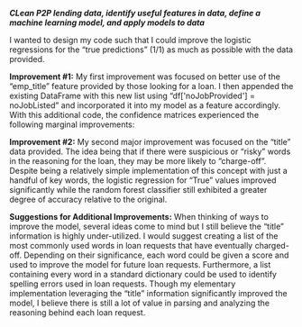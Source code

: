 
***CLean P2P lending data, identify useful features in data, define a machine learning model, and apply models to data***

I wanted to design my code such that I could improve the logistic regressions for the “true predictions” (1/1) as much as possible with the data provided.

**Improvement #1:**
My first improvement was focused on better use of the “emp_title” feature provided by those looking for a loan.
I then appended the existing DataFrame with this new list using “df['noJobProvided'] = noJobListed” and incorporated it into my model as a feature accordingly. With this additional code, the confidence matrices experienced the following marginal improvements:

**Improvement #2:**
My second major improvement was focused on the “title” data provided. The idea being that if there were suspicious or “risky” words in the reasoning for the loan, they may be more likely to “charge-off”. Despite being a relatively simple implementation of this concept with just a handful of key words, the logistic regression for “True” values improved significantly while the random forest classifier still exhibited a greater degree of accuracy relative to the original.

**Suggestions for Additional Improvements:**
When thinking of ways to improve the model, several ideas come to mind but I still believe the “title” information is highly under-utilized. I would suggest creating a list of the most commonly used words in loan requests that have eventually charged-off. Depending on their significance, each word could be given a score and used to improve the model for future loan requests. Furthermore, a list containing every word in a standard dictionary could be used to identify spelling errors used in loan requests. Though my elementary implementation leveraging the “title” information significantly improved the model, I believe there is still a lot of value in parsing and analyzing the reasoning behind each loan request.
